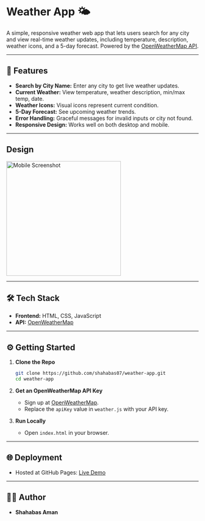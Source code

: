 # Weather App 🌤️

A simple, responsive weather web app that lets users search for any city and view real-time weather updates, including temperature, description, weather icons, and a 5-day forecast. Powered by the [OpenWeatherMap API](https://openweathermap.org/api).

---

## 🚀 Features

- **Search by City Name:** Enter any city to get live weather updates.
- **Current Weather:** View temperature, weather description, min/max temp, date.
- **Weather Icons:** Visual icons represent current condition.
- **5-Day Forecast:** See upcoming weather trends.
- **Error Handling:** Graceful messages for invalid inputs or city not found.
- **Responsive Design:** Works well on both desktop and mobile.

---

## Design

<img src="WeatherAppt.png" alt="Mobile Screenshot" width="300" />

---

## 🛠️ Tech Stack

- **Frontend:** HTML, CSS, JavaScript
- **API:** [OpenWeatherMap](https://openweathermap.org/api)

---

## ⚙️ Getting Started

1. **Clone the Repo**
    ```bash
    git clone https://github.com/shahabas07/weather-app.git
    cd weather-app
    ```

2. **Get an OpenWeatherMap API Key**
    - Sign up at [OpenWeatherMap](https://openweathermap.org/api).
    - Replace the `apiKey` value in `weather.js` with your API key.

3. **Run Locally**
    - Open `index.html` in your browser.

---

## 🌐 Deployment

- Hosted at GitHub Pages: [Live Demo](https://shahabas07.github.io/Weather-App/) 

---

## 🙋‍♂️ Author

- **Shahabas Aman**
